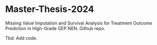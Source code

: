 # Master-Thesis-2024
Missing Value Imputation and Survival Analysis for Treatment Outcome Prediction in High-Grade GEP NEN. Github repo.

Tbd:
Add code.
